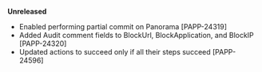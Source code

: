 **Unreleased**
* Enabled performing partial commit on Panorama [PAPP-24319]
* Added Audit comment fields to BlockUrl, BlockApplication, and BlockIP [PAPP-24320]
* Updated actions to succeed only if all their steps succeed [PAPP-24596]